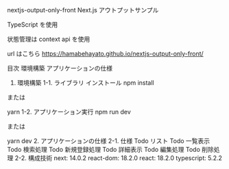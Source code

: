 nextjs-output-only-front
Next.js アウトプットサンプル

TypeScript を使用

状態管理は context api を使用

url はこちら https://hamabehayato.github.io/nextjs-output-only-front/

目次
環境構築
アプリケーションの仕様

1. 環境構築
   1-1. ライブラリ インストール
   npm install

または

yarn
1-2. アプリケーション実行
npm run dev

または

yarn dev 2. アプリケーションの仕様
2-1. 仕様
Todo リスト
Todo 一覧表示
Todo 検索処理
Todo 新規登録処理
Todo 詳細表示
Todo 編集処理
Todo 削除処理
2-2. 構成技術
next: 14.0.2
react-dom: 18.2.0
react: 18.2.0
typescript: 5.2.2
